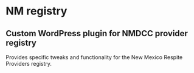 # NM registry
## Custom WordPress plugin for NMDCC provider registry

Provides specific tweaks and functionality for the New Mexico Respite Providers registry.